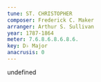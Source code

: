 ```yaml
---
tune: ST. CHRISTOPHER
composer: Frederick C. Maker
arranger: Arthur S. Sullivan
year: 1787-1864
meter: 7.6.8.6.8.6.8.6.
key: D♭ Major
anacrusis: 0
---
```

undefined